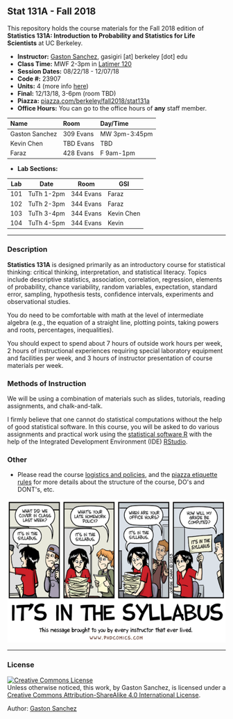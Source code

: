 ## Stat 131A - Fall 2018

This repository holds the course materials for the Fall 2018 edition of 
__Statistics 131A: Introduction to Probability and Statistics for Life Scientists__ at UC Berkeley.


- __Instructor:__ [Gaston Sanchez](http://gastonsanchez.com), gasigiri [at] berkeley [dot] edu
- __Class Time:__ MWF 2-3pm in [Latimer 120](http://www.berkeley.edu/map?latimer)
- __Session Dates:__ 08/22/18 - 12/07/18
- __Code #:__ 23907
- __Units:__ 4 (more info [here](http://classes.berkeley.edu/content/2018-fall-stat-131A-001-lec-001))
- __Final:__ 12/13/18, 3-6pm (room TBD)
- __Piazza:__ [piazza.com/berkeley/fall2018/stat131a](https://piazza.com/berkeley/fall2018/stat131a)
- __Office Hours:__ You can go to the office hours of __any__ staff member.

| Name             | Room      | Day/Time            |
|:-----------------|:----------|:--------------------|
| Gaston Sanchez   | 309 Evans | MW 3pm-3:45pm       |
| Kevin Chen       | TBD Evans |   TBD               |
| Faraz            | 428 Evans | F  9am-1pm          |


- __Lab Sections:__

| Lab | Date        | Room         | GSI              |
|-----|-------------|--------------|------------------|
| 101 | TuTh 1-2pm  | 344 Evans    | Faraz            |
| 102 | TuTh 2-3pm  | 344 Evans    | Faraz            |
| 103 | TuTh 3-4pm  | 344 Evans    | Kevin Chen       |
| 104 | TuTh 4-5pm  | 344 Evans    | Kevin            |


-----


### Description

__Statistics 131A__ is designed primarily as an introductory course for statistical thinking: critical thinking, interpretation, and statistical literacy. Topics include descriptive statistics, association, correlation, regression, elements of probability, chance variability, random variables, expectation, standard error, sampling, hypothesis tests, confidence intervals, experiments and observational studies.

You do need to be comfortable with math at the level of intermediate algebra (e.g., the equation of a straight line, plotting points, taking powers and roots, percentages, inequalities).

You should expect to spend about 7 hours of outside work hours per week, 2 hours of instructional experiences requiring special laboratory equipment and facilities per week, and 3 hours of instructor presentation of course materials per week.


### Methods of Instruction

We will be using a combination of materials such as slides, tutorials, 
reading assignments, and chalk-and-talk.

I firmly believe that one cannot do statistical computations without the help of good statistical software. In this course, you will be asked to do various assignments and practical work using the [statistical software R](https://www.r-project.org/) with the help of the Integrated Development Environment (IDE) [RStudio](https://www.rstudio.com/).



### Other

- Please read the course [logistics and policies](syllabus/policies.md), and the [piazza etiquette rules](syllabus/piazza.md) for more details
about the structure of the course, DO's and DONT's, etc.

<a href="syllabus/policies.md"><img src="images/it-is-in-the-syllabus.png" width="580" height="330"></a>



-----

### License

<a rel="license" href="http://creativecommons.org/licenses/by-sa/4.0/"><img alt="Creative Commons License" style="border-width:0" src="https://i.creativecommons.org/l/by-sa/4.0/88x31.png" /></a><br />Unless otherwise noticed, this work, by Gaston Sanchez, is licensed under a <a rel="license" href="http://creativecommons.org/licenses/by-sa/4.0/">Creative Commons Attribution-ShareAlike 4.0 International License</a>.

Author: [Gaston Sanchez](http://gastonsanchez.com)
